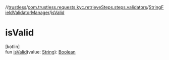 //[trustless](../../../index.md)/[com.trustless.requests.kyc.retrieveSteps.steps.validators](../index.md)/[StringFieldValidatorManager](index.md)/[isValid](is-valid.md)

# isValid

[kotlin]\
fun [isValid](is-valid.md)(value: [String](https://kotlinlang.org/api/latest/jvm/stdlib/kotlin/-string/index.html)): [Boolean](https://kotlinlang.org/api/latest/jvm/stdlib/kotlin/-boolean/index.html)
